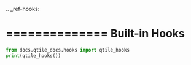 .. _ref-hooks:

==============
Built-in Hooks
==============

```python exec="1"
from docs.qtile_docs.hooks import qtile_hooks
print(qtile_hooks())
```
